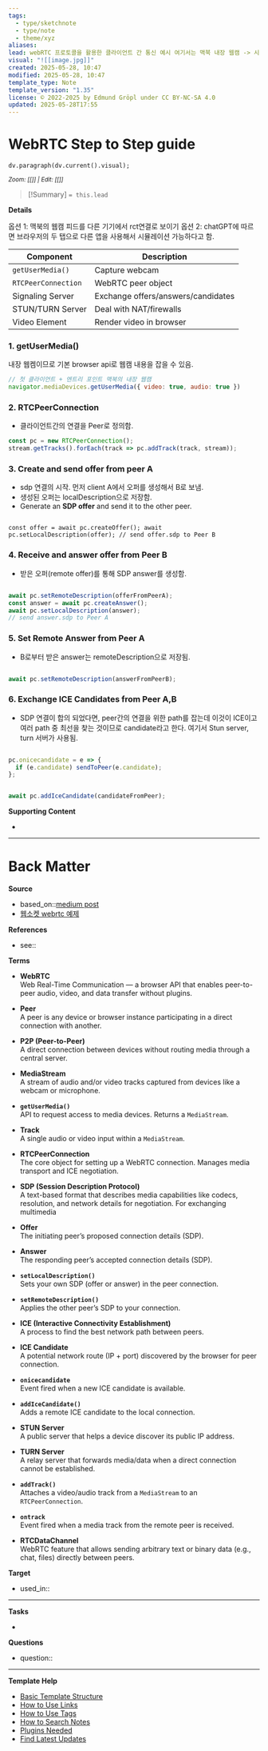 ```yaml
---
tags:
  - type/sketchnote
  - type/note
  - theme/xyz
aliases: 
lead: webRTC 프로토콜을 활용한 클라이언트 간 통신 예시 여기서는 맥북 내장 웹캠 -> 시그널링 서버 -> 다른 클라이언트(윈도우컴퓨터의 브라우저)로 연결하는 과정을 다룸.
visual: "![[image.jpg]]"
created: 2025-05-28, 10:47
modified: 2025-05-28, 10:47
template_type: Note
template_version: "1.35"
license: © 2022-2025 by Edmund Gröpl under CC BY-NC-SA 4.0
updated: 2025-05-28T17:55
---
```


<!--  See "Template Help" below for using properties -->

# WebRTC Step to Step guide
<!--  Clear and descriptive title -->

<!-- My sketchnote if available -->
```dataviewjs 
dv.paragraph(dv.current().visual);
```
<small>_Zoom: [[]] | Edit: [[]]_</small>

<!--  Most essential idea from "lead"-key  in properties section -->

> [!Summary]
> `= this.lead`

**Details**

옵션 1: 맥북의 웹캠 피드를 다른 기기에서 rct연결로 보이기
옵션 2: chatGPT에 따르면 브라우저의 두 탭으로 다른 앱을 사용해서 시뮬레이션 가능하다고 함.

|Component|Description|
|---|---|
|`getUserMedia()`|Capture webcam|
|`RTCPeerConnection`|WebRTC peer object|
|Signaling Server|Exchange offers/answers/candidates|
|STUN/TURN Server|Deal with NAT/firewalls|
|Video Element|Render video in browser|
### 1. getUserMedia()

내장 웹켐이므로 기본 browser api로 웹캠 내용을 잡을 수 있음.

```javascript
// 첫 클라이언트 + 엔트리 포인트 맥북의 내장 웹캠
navigator.mediaDevices.getUserMedia({ video: true, audio: true })

```

### 2. RTCPeerConnection

- 클라이언트간의 연결을 Peer로 정의함.

```javascript
const pc = new RTCPeerConnection();
stream.getTracks().forEach(track => pc.addTrack(track, stream));

```

### 3. Create and send offer from peer A

- sdp 연결의 시작. 먼저 client A에서 오퍼를 생성해서 B로 보냄.
- 생성된 오퍼는 localDescription으로 저장함.
- Generate an **SDP offer** and send it to the other peer.

```

const offer = await pc.createOffer(); await pc.setLocalDescription(offer); // send offer.sdp to Peer B
```

### 4. Receive and answer offer from Peer B

- 받은 오퍼(remote offer)를 통해 SDP answer를 생성함.

```javascript

await pc.setRemoteDescription(offerFromPeerA);
const answer = await pc.createAnswer();
await pc.setLocalDescription(answer);
// send answer.sdp to Peer A

```


### 5. Set Remote Answer from Peer A

- B로부터 받은 answer는 remoteDescription으로 저장됨.

```javascript

await pc.setRemoteDescription(answerFromPeerB);

```

### 6. Exchange ICE Candidates from Peer A,B

- SDP 연결이 합의 되었다면, peer간의 연결을 위한 path를 잡는데 이것이 ICE이고 여러 path 중 최선을 찾는 것이므로 candidate라고 한다. 여기서 Stun server, turn 서버가 사용됨.

```javascript

pc.onicecandidate = e => {
  if (e.candidate) sendToPeer(e.candidate);
};


await pc.addIceCandidate(candidateFromPeer);


```

**Supporting Content**
<!-- Supporting content in tail of my note  -->
- 

---
# Back Matter

**Source**
<!-- Always keep a link to the source- --> 
- based_on::[medium post](https://medium.com/@pranjal.3vyas/step-by-step-guide-to-building-a-webrtc-application-bda84fd566b3)
- [웹소켓 webrtc 예제](https://github.com/nnmer/webrtc-ws-example)

**References**
<!-- Links to pages not referenced in the content. see: [[related note]] because <reason> -->
- see:: 

**Terms**
- **WebRTC**  
    Web Real-Time Communication — a browser API that enables peer-to-peer audio, video, and data transfer without plugins.
    
- **Peer**  
    A peer is any device or browser instance participating in a direct connection with another.
    
- **P2P (Peer-to-Peer)**  
    A direct connection between devices without routing media through a central server.
    
- **MediaStream**  
    A stream of audio and/or video tracks captured from devices like a webcam or microphone.
    
- **`getUserMedia()`**  
    API to request access to media devices. Returns a `MediaStream`.
    
- **Track**  
    A single audio or video input within a `MediaStream`.
    
- **RTCPeerConnection**  
    The core object for setting up a WebRTC connection. Manages media transport and ICE negotiation.
    
- **SDP (Session Description Protocol)**  
    A text-based format that describes media capabilities like codecs, resolution, and network details for negotiation. For exchanging multimedia
    
- **Offer**  
    The initiating peer’s proposed connection details (SDP).
    
- **Answer**  
    The responding peer’s accepted connection details (SDP).
    
- **`setLocalDescription()`**  
    Sets your own SDP (offer or answer) in the peer connection.
    
- **`setRemoteDescription()`**  
    Applies the other peer’s SDP to your connection.
    
- **ICE (Interactive Connectivity Establishment)**  
    A process to find the best network path between peers.
    
- **ICE Candidate**  
    A potential network route (IP + port) discovered by the browser for peer connection.
    
- **`onicecandidate`**  
    Event fired when a new ICE candidate is available.
    
- **`addIceCandidate()`**  
    Adds a remote ICE candidate to the local connection.
    
- **STUN Server**  
    A public server that helps a device discover its public IP address.
    
- **TURN Server**  
    A relay server that forwards media/data when a direct connection cannot be established.
    
- **`addTrack()`**  
    Attaches a video/audio track from a `MediaStream` to an `RTCPeerConnection`.
    
- **`ontrack`**  
    Event fired when a media track from the remote peer is received.
    
- **RTCDataChannel**  
    WebRTC feature that allows sending arbitrary text or binary data (e.g., chat, files) directly between peers.

**Target**
<!-- Link to project note or externaly published content. -->
- used_in::

---
**Tasks**
<!-- What remains to be done with this note? --> 
- 

**Questions**
<!-- What remains for you to consider? --> 
- question::

---
**Template Help**
<!-- Links to external help pages on GitHub. -->
- [Basic Template Structure](https://github.com/groepl/Obsidian-Templates#basic-template-structure)
- [How to Use Links](https://github.com/groepl/Obsidian-Templates#how-to-use-links)
- [How to Use Tags](https://github.com/groepl/Obsidian-Templates#how-to-use-tags)
- [How to Search Notes](https://github.com/groepl/Obsidian-Templates#how-to-search-notes)
- [Plugins Needed](https://github.com/groepl/Obsidian-Templates#obsidian-plugins-needed)
- [Find Latest Updates](https://github.com/groepl/Obsidian-Templates)